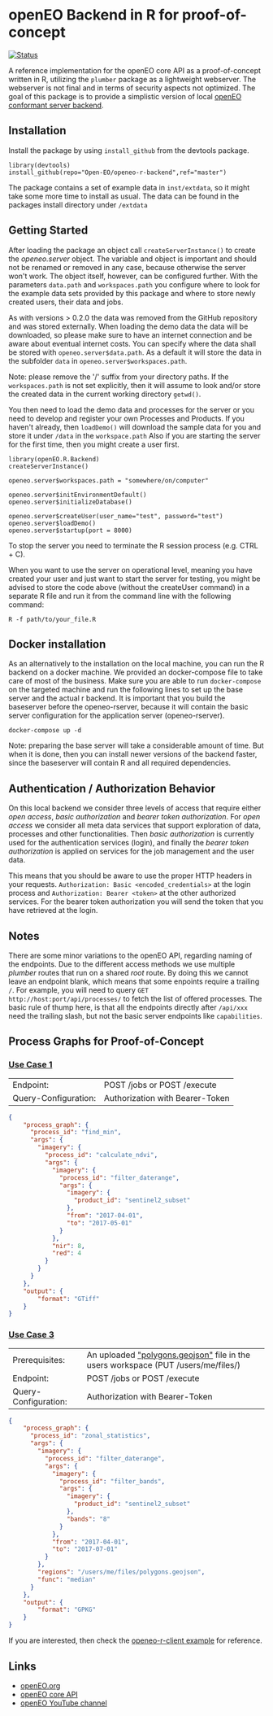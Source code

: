 # openEO Backend in R for proof-of-concept

[![Status](https://img.shields.io/badge/Status-proof--of--concept-yellow.svg)]()

A reference implementation for the openEO core API as a proof-of-concept written in R, utilizing the `plumber` package as a lightweight webserver. The webserver is not final and in terms of
security aspects not optimized. The goal of this package is to provide a simplistic version of local [openEO conformant server backend](https://open-eo.github.io/openeo-api/).

## Installation
Install the package by using `install_github` from the devtools package.

```
library(devtools)
install_github(repo="Open-EO/openeo-r-backend",ref="master")
```

The package contains a set of example data in `inst/extdata`, so it might take some more time to install as usual. The data can be found in the packages install directory under `/extdata`

## Getting Started
After loading the package an object call `createServerInstance()` to create the _openeo.server_ object. The variable and object is important and should not be renamed or removed in any case, because otherwise the server won't work. The object itself, however, can be configured further. With the parameters `data.path` and `workspaces.path` you configure where to look for 
the example data sets provided by this package and where to store newly created users, their data and jobs. 

As with versions > 0.2.0 the data was removed from the GitHub repository and was stored externally. When loading the demo data the data will be downloaded, so please make sure to have an internet connection and be aware about eventual internet costs. You can specify where the data shall be stored with `openeo.server$data.path`. As a default it will store the data in the subfolder `data` in `openeo.server$workspaces.path`.

Note: please remove the '/' suffix from your directory paths. If the `workspaces.path` is not set explicitly, then it will assume to look and/or store the created data in the current working directory `getwd()`.

You then need to load the demo data and processes for the server or you need to develop and register your own Processes and Products. If you haven't already, then `loadDemo()` will download the sample data for you and store it under `/data` in the `workspace.path`
Also if you are starting the server for the first time, then you might create a user first. 

```
library(openEO.R.Backend)
createServerInstance()

openeo.server$workspaces.path = "somewhere/on/computer"

openeo.server$initEnvironmentDefault()
openeo.server$initializeDatabase()

openeo.server$createUser(user_name="test", password="test")
openeo.server$loadDemo()
openeo.server$startup(port = 8000)
```

To stop the server you need to terminate the R session process (e.g. CTRL + C).

When you want to use the server on operational level, meaning you have created your user and just want to start the server for testing, you might be advised to store the code above (without the createUser command) in a separate R file and run it from the command line with the following command:

```
R -f path/to/your_file.R
```

## Docker installation
As an alternatively to the installation on the local machine, you can run the R backend on a docker machine. We provided an docker-compose file to take care of most of the business. Make sure you are able to run `docker-compose` on the targeted machine and run the following lines to set up the base server and the actual r backend. It is important that you build the baseserver before the openeo-rserver, because it will contain the basic server configuration for the application server (openeo-rserver).

```
docker-compose up -d
```

Note: preparing the base server will take a considerable amount of time. But when it is done, then you can install newer versions of the backend faster, since the baseserver will contain R and all required dependencies.

## Authentication / Authorization Behavior
On this local backend we consider three levels of access that require either _open access_, _basic authorization_ and _bearer token authorization_. For _open access_ we consider all meta data services that support exploration of data, processes and other functionalities. Then _basic authorization_ is currently used for the authentication services (login), and finally the _bearer token authorization_ is applied on services for the job management and the user data.

This means that you should be aware to use the proper HTTP headers in your requests. `Authorization: Basic <encoded_credentials>` at the login process and `Authorization: Bearer <token>` at the other authorized services. For the bearer token authorization you will send the token that you have retrieved at the login.

## Notes
There are some minor variations to the openEO API, regarding naming of the endpoints. Due to the different access methods we use multiple _plumber_ routes that run on a shared _root_ route. By doing this we cannot leave an endpoint blank, which means that some enpoints require a trailing `/`. For example, you will need to query `GET http://host:port/api/processes/` to fetch the list of offered processes. The basic rule of thump here, is that all the endpoints directly after `/api/xxx` need the trailing slash, but not the basic server endpoints like
`capabilities`.

## Process Graphs for Proof-of-Concept

### [Use Case 1](https://open-eo.github.io/openeo-api/poc/index.html#use-case-1-deriving-minimum-ndvi-measurements-over-pixel-time-series-of-sentinel-2-imagery)
| | |
| --- | --- |
| Endpoint: | POST /jobs or POST /execute |
| Query-Configuration: | Authorization with Bearer-Token |

```JSON
{
    "process_graph": {
      "process_id": "find_min",
      "args": {
        "imagery": {
          "process_id": "calculate_ndvi",
          "args": {
            "imagery": {
              "process_id": "filter_daterange",
              "args": {
                "imagery": {
                  "product_id": "sentinel2_subset"
                },
                "from": "2017-04-01",
                "to": "2017-05-01"
              }
            },
            "nir": 8,
            "red": 4
          }
        }
      }
    },
    "output": {
        "format": "GTiff"
    }
}
```


### [Use Case 3](https://open-eo.github.io/openeo-api/poc/index.html#use-case-3-compute-time-series-of-zonal-regional-statistics-of-sentinel-2-imagery-over-user-uploaded-polygons)
| | |
| --- | --- |
| Prerequisites: | An uploaded ["polygons.geojson"](https://raw.githubusercontent.com/Open-EO/openeo-r-client/master/examples/polygons.geojson) file in the users workspace (PUT /users/me/files/<path>)|
| Endpoint: | POST /jobs or POST /execute |
| Query-Configuration: | Authorization with Bearer-Token |

```JSON
{
    "process_graph": {
      "process_id": "zonal_statistics",
      "args": {
        "imagery": {
          "process_id": "filter_daterange",
          "args": {
            "imagery": {
              "process_id": "filter_bands",
              "args": {
                "imagery": {
                  "product_id": "sentinel2_subset"
                },
                "bands": "8"
              }
            },
            "from": "2017-04-01",
            "to": "2017-07-01"
          }
        },
        "regions": "/users/me/files/polygons.geojson",
        "func": "median"
      }
    },
    "output": {
        "format": "GPKG"
    }
}
```

If you are interested, then check the [openeo-r-client example](https://github.com/Open-EO/openeo-r-client/blob/master/examples/rbackend-uc3-example.R) for reference.

## Links
* [openEO.org](http://openeo.org/)
* [openEO core API](https://open-eo.github.io/openeo-api/)
* [openEO YouTube channel](https://www.youtube.com/channel/UCMJQil8j9sHBQkcSlSaEsvQ)
